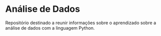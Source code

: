 # Análise de Dados

Repositório destinado a reunir informações sobre o aprendizado sobre a análise de dados com a linguagem Python.
